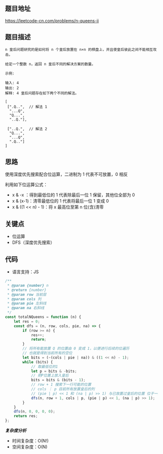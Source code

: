## 题目地址
https://leetcode-cn.com/problems/n-queens-ii

## 题目描述
```
n 皇后问题研究的是如何将 n 个皇后放置在 n×n 的棋盘上，并且使皇后彼此之间不能相互攻击。

给定一个整数 n，返回 n 皇后不同的解决方案的数量。

示例:

输入: 4
输出: 2
解释: 4 皇后问题存在如下两个不同的解法。

[
 [".Q..",  // 解法 1
  "...Q",
  "Q...",
  "..Q."],

 ["..Q.",  // 解法 2
  "Q...",
  "...Q",
  ".Q.."]
]
```

## 思路
使用深度优先搜索配合位运算，二进制为 1 代表不可放置，0 相反

利用如下位运算公式：

- x & -x ：得到最低位的 1  代表除最后一位 1 保留，其他位全部为 0
- x & (x-1)：清零最低位的 1  代表将最后一位 1 变成 0       
- x & ((1 << n) - 1)：将 x 最高位至第 n 位(含)清零

## 关键点

- 位运算
- DFS（深度优先搜索）

## 代码
* 语言支持：JS

```js
/**
 * @param {number} n
 * @return {number}
 * @param row 当前层
 * @param cols 列
 * @param pie 左斜线
 * @param na 右斜线
 */
const totalNQueens = function (n) {
    let res = 0;
    const dfs = (n, row, cols, pie, na) => {
        if (row >= n) {
            res++;
            return;
        }
        // 将所有能放置 Q 的位置由 0 变成 1，以便进行后续的位遍历
        // 也就是得到当前所有的空位
        let bits = (~(cols | pie | na)) & ((1 << n) - 1);
        while (bits) {
            // 取最低位的1
            let p = bits & -bits;
            // 把P位置上放入皇后
            bits = bits & (bits - 1);
            // row + 1 搜索下一行可能的位置
            // cols ｜ p 目前所有放置皇后的列
            // (pie | p) << 1 和 (na | p) >> 1) 与已放置过皇后的位置 位于一条斜线上的位置
            dfs(n, row + 1, cols | p, (pie | p) << 1, (na | p) >> 1);
        }
    }
    dfs(n, 0, 0, 0, 0);
    return res;
};
```
***复杂度分析***

- 时间复杂度：O(N!)
- 空间复杂度：O(N)
